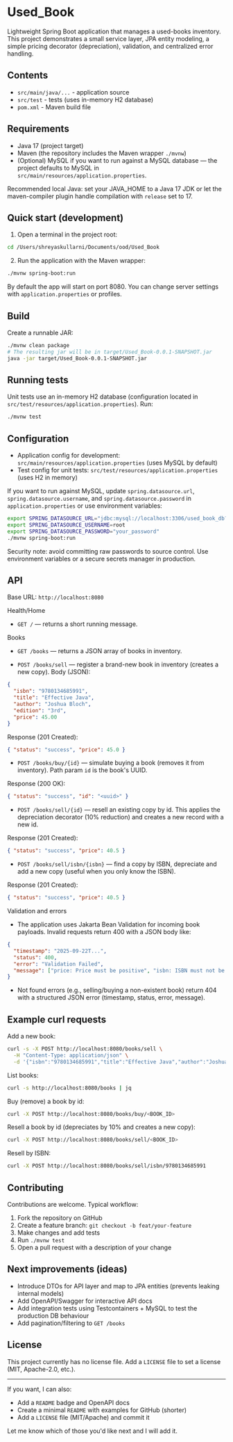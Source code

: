 # Used_Book

Lightweight Spring Boot application that manages a used-books inventory. This project demonstrates a small service layer, JPA entity modeling, a simple pricing decorator (depreciation), validation, and centralized error handling.

## Contents

- `src/main/java/...` - application source
- `src/test` - tests (uses in-memory H2 database)
- `pom.xml` - Maven build file

## Requirements

- Java 17 (project target)
- Maven (the repository includes the Maven wrapper `./mvnw`)
- (Optional) MySQL if you want to run against a MySQL database — the project defaults to MySQL in `src/main/resources/application.properties`.

Recommended local Java: set your JAVA_HOME to a Java 17 JDK or let the maven-compiler plugin handle compilation with `release` set to 17.

## Quick start (development)

1. Open a terminal in the project root:

```bash
cd /Users/shreyaskullarni/Documents/ood/Used_Book
```

2. Run the application with the Maven wrapper:

```bash
./mvnw spring-boot:run
```

By default the app will start on port 8080. You can change server settings with `application.properties` or profiles.

## Build

Create a runnable JAR:

```bash
./mvnw clean package
# The resulting jar will be in target/Used_Book-0.0.1-SNAPSHOT.jar
java -jar target/Used_Book-0.0.1-SNAPSHOT.jar
```

## Running tests

Unit tests use an in-memory H2 database (configuration located in `src/test/resources/application.properties`). Run:

```bash
./mvnw test
```

## Configuration

- Application config for development: `src/main/resources/application.properties` (uses MySQL by default)
- Test config for unit tests: `src/test/resources/application.properties` (uses H2 in memory)

If you want to run against MySQL, update `spring.datasource.url`, `spring.datasource.username`, and `spring.datasource.password` in `application.properties` or use environment variables:

```bash
export SPRING_DATASOURCE_URL="jdbc:mysql://localhost:3306/used_book_db?useSSL=false&serverTimezone=UTC"
export SPRING_DATASOURCE_USERNAME=root
export SPRING_DATASOURCE_PASSWORD="your_password"
./mvnw spring-boot:run
```

Security note: avoid committing raw passwords to source control. Use environment variables or a secure secrets manager in production.

## API

Base URL: `http://localhost:8080`

Health/Home
- `GET /` — returns a short running message.

Books
- `GET /books` — returns a JSON array of books in inventory.

- `POST /books/sell` — register a brand-new book in inventory (creates a new copy). Body (JSON):

```json
{
  "isbn": "9780134685991",
  "title": "Effective Java",
  "author": "Joshua Bloch",
  "edition": "3rd",
  "price": 45.00
}
```

Response (201 Created):
```json
{ "status": "success", "price": 45.0 }
```

- `POST /books/buy/{id}` — simulate buying a book (removes it from inventory). Path param `id` is the book's UUID.

Response (200 OK):
```json
{ "status": "success", "id": "<uuid>" }
```

- `POST /books/sell/{id}` — resell an existing copy by id. This applies the depreciation decorator (10% reduction) and creates a new record with a new id.

Response (201 Created):
```json
{ "status": "success", "price": 40.5 }
```

- `POST /books/sell/isbn/{isbn}` — find a copy by ISBN, depreciate and add a new copy (useful when you only know the ISBN).

Response (201 Created):
```json
{ "status": "success", "price": 40.5 }
```

Validation and errors
- The application uses Jakarta Bean Validation for incoming book payloads. Invalid requests return 400 with a JSON body like:

```json
{
  "timestamp": "2025-09-22T...",
  "status": 400,
  "error": "Validation Failed",
  "message": ["price: Price must be positive", "isbn: ISBN must not be blank"]
}
```

- Not found errors (e.g., selling/buying a non-existent book) return 404 with a structured JSON error (timestamp, status, error, message).

## Example curl requests

Add a new book:

```bash
curl -s -X POST http://localhost:8080/books/sell \
  -H "Content-Type: application/json" \
  -d '{"isbn":"9780134685991","title":"Effective Java","author":"Joshua Bloch","edition":"3rd","price":45.0}' | jq
```

List books:

```bash
curl -s http://localhost:8080/books | jq
```

Buy (remove) a book by id:

```bash
curl -X POST http://localhost:8080/books/buy/<BOOK_ID>
```

Resell a book by id (depreciates by 10% and creates a new copy):

```bash
curl -X POST http://localhost:8080/books/sell/<BOOK_ID>
```

Resell by ISBN:

```bash
curl -X POST http://localhost:8080/books/sell/isbn/9780134685991
```

## Contributing

Contributions are welcome. Typical workflow:

1. Fork the repository on GitHub
2. Create a feature branch: `git checkout -b feat/your-feature`
3. Make changes and add tests
4. Run `./mvnw test`
5. Open a pull request with a description of your change

## Next improvements (ideas)

- Introduce DTOs for API layer and map to JPA entities (prevents leaking internal models)
- Add OpenAPI/Swagger for interactive API docs
- Add integration tests using Testcontainers + MySQL to test the production DB behaviour
- Add pagination/filtering to `GET /books`

## License

This project currently has no license file. Add a `LICENSE` file to set a license (MIT, Apache-2.0, etc.).

---

If you want, I can also:
- Add a `README` badge and OpenAPI docs
- Create a minimal `README` with examples for GitHub (shorter)
- Add a `LICENSE` file (MIT/Apache) and commit it

Let me know which of those you'd like next and I will add it.
